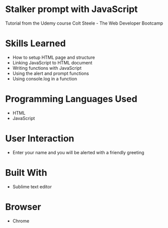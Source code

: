 # Stalker prompt with JavaScript
Tutorial from the Udemy course Colt Steele - The Web Developer Bootcamp

# Skills Learned 
- How to setup HTML page and structure
- Linking JavaScript to HTML document
- Writing functions with JavaScript	
- Using the alert and prompt functions
- Using console.log in a function

# Programming Languages Used
- HTML
- JavaScript

# User Interaction
- Enter your name and you will be alerted with a friendly greeting

# Built With
- Sublime text editor

# Browser
- Chrome

